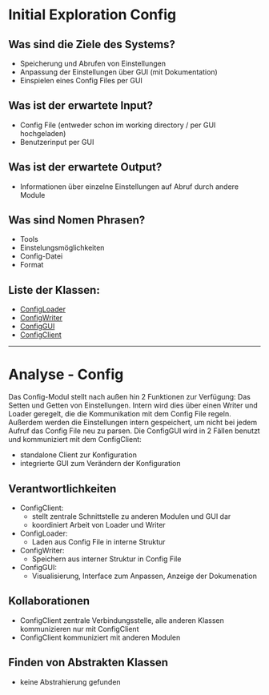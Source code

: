 # Initial Exploration Config
<!-- Hier alles aufschreiben, was interessant erscheint! -->

## Was sind die Ziele des Systems?
<!-- Snow Cards können bei diesem Schritt helfen! -->
- Speicherung und Abrufen von Einstellungen
- Anpassung der Einstellungen über GUI (mit Dokumentation)
- Einspielen eines Config Files per GUI

## Was ist der erwartete Input?
- Config File (entweder schon im working directory / per GUI hochgeladen)
- Benutzerinput per GUI

## Was ist der erwartete Output?
- Informationen über einzelne Einstellungen auf Abruf durch andere Module

## Was sind Nomen Phrasen?
<!-- Alle relevanten Sachen aufschreiben, später kann aussortiert werden! -->
- Tools
- Einstelungsmöglichkeiten
- Config-Datei
- Format
## Liste der Klassen:
<!-- Erstmal alle aufschreiben, dann auswählen! (Kriterien siehe Vorgehensweise) -->
<!-- Warum sind die Klassen existent? Wenn das zu beantworten ist - u good! -->
<!-- ausgewählte Klassen mit Link, andere einklammern und CRC-Karte löschen -->
<!-- - [Klassenname](crc-{klassenname}.md)
- (nichtAusgewählteKlasse) -->

- [ConfigLoader](crc-ConfigLoader.md)
- [ConfigWriter](crc-ConfigWriter.md)
- [ConfigGUI](crc-ConfigGUI.md)
- [ConfigClient](crc-ConfigClient.md)

---
# Analyse - Config
<!-- Hier Notizen zum Denkprozess! -->
Das Config-Modul stellt nach außen hin 2 Funktionen zur Verfügung: Das Setten und Getten von Einstellungen. Intern wird dies über einen Writer und Loader geregelt, die die Kommunikation mit dem Config File regeln.  
Außerdem werden die Einstellungen intern gespeichert, um nicht bei jedem Aufruf das Config File neu zu parsen.
Die ConfigGUI wird in 2 Fällen benutzt und kommuniziert  mit dem ConfigClient:
- standalone Client zur Konfiguration
- integrierte GUI zum Verändern der Konfiguration

## Verantwortlichkeiten
<!-- Wissen, welches verwaltet und angeboten wird, Aktion die angeboten werden, öffentliche Leistung -->
<!-- "Walkthrough" -> Szenarien zur Anwendung des Systems -->
<!-- Nichts, was eine andere Klasse machen könnte -->
<!-- Die Sachen die die Klasse macht -> keiner anderen Klasse geben -->
<!-- zentrale Verantwortlichkeiten vs verteilt -->
- ConfigClient:
     - stellt zentrale Schnittstelle zu anderen Modulen und GUI dar
     - koordiniert Arbeit von Loader und Writer
- ConfigLoader:
     - Laden aus Config File in interne Struktur
- ConfigWriter:
     - Speichern aus interner Struktur in Config File
- ConfigGUI:
     - Visualisierung, Interface zum Anpassen, Anzeige der Dokumenation


## Kollaborationen
<!-- Benutzeranfragen an Dienste, die benötigt werden um Veranwortlichkeiten zu erfüllen -->
<!-- enthüllen Kontroll- und Informationsflüsse, und somit Subsysteme -->
<!-- Können fehlende Verantwortlichkeiten offenbaren, bzw. fehlerhaft zugewiesene -->
- ConfigClient zentrale Verbindungsstelle, alle anderen Klassen kommunizieren nur mit ConfigClient
- ConfigClient kommuniziert mit anderen Modulen
## Finden von Abstrakten Klassen
<!-- Konkrete Klassen: Instanziierung und Vererbung
     Abstrakte Klassen: Nur Vererbung! -->
<!-- Unterklassen sollten alle geerbten Verantwortlichkeiten unterstützen, eher noch mehr -->
<!-- Gemeinsame Verantwortlichkeiten sollten so weit hoch wie möglich geschoben werden -->
<!-- Abstrakte Klassen erben nie von Konkreten Klassen! -->
<!-- Klassen die keine neue Funktionalität hinzufügen sollten eliminiert werden! -->
<!-- Letzte Folien der Vorlesung sind hilfreich hierfür! -->
- keine Abstrahierung gefunden
